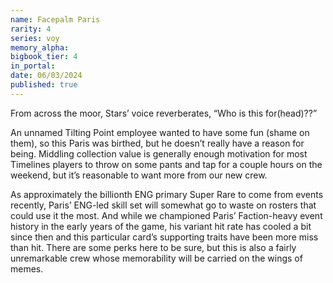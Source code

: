 ```yaml
---
name: Facepalm Paris
rarity: 4
series: voy
memory_alpha:
bigbook_tier: 4
in_portal:
date: 06/03/2024
published: true
---
```


From across the moor, Stars’ voice reverberates, “Who is this for(head)??”

An unnamed Tilting Point employee wanted to have some fun (shame on them), so this Paris was birthed, but he doesn’t really have a reason for being. Middling collection value is generally enough motivation for most Timelines players to throw on some pants and tap for a couple hours on the weekend, but it’s reasonable to want more from our new crew.

As approximately the billionth ENG primary Super Rare to come from events recently, Paris’ ENG-led skill set will somewhat go to waste on rosters that could use it the most. And while we championed Paris’ Faction-heavy event history in the early years of the game, his variant hit rate has cooled a bit since then and this particular card’s supporting traits have been more miss than hit. There are some perks here to be sure, but this is also a fairly unremarkable crew whose memorability will be carried on the wings of memes.
